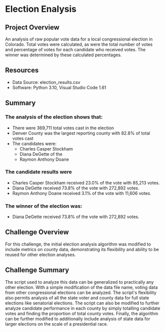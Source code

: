 # Election Enalysis

## Project Overview
An analysis of raw popular vote data for a local congressional election in Colorado. 
Total votes were calculated, as were the total number of votes and percentage of votes for each candidate who received votes. The winner was determined by these calculated percentages.

## Resources
- Data Source: election_results.csv
- Software: Python 3.10, Visual Studio Code 1.61

## Summary
### The analysis of the election shows that:
- There were 369,711 total votes cast in the election
- Denver County was the largest reporting county with 82.8% of total votes cast
- The candidates were:
  - Charles Casper Stockham
  - Diana DeGette of the 
  - Raymon Anthony Doane
### The candidate results were
  - Charles Casper Stockham received 23.0% of the vote with 85,213 votes.
  - Diana DeGette received 73.8% of the vote with 272,892 votes.
  - Raymon Anthony Doane received 3.1% of the vote with 11,606 votes.
  
### The winner of the election was:
  - Diana DeGette received 73.8% of the vote with 272,892 votes.
  

   
## Challenge Overview
For this challenge, the initial election analysis algorithm was modified to include metrics on county data, demonstrating its flexibility and ability to be reused for other election analyses.
  
## Challenge Summary
The script used to analyze this data can be generalized to practically any other election. With a simple modification of the data file name, voting data from other congressional elections can be analyzed. The script's flexibility also permits analysis of all the state voter and county data for full state elections like senatorial elections. The script can also be modified to further analyze candidate performance in each county by simply totalling candidate votes and finding the proportion of total county votes. Finally, the algorithm can be further modified to additionally include analysis of state data for larger elections on the scale of a presidential race.
